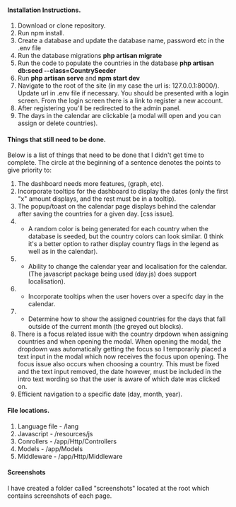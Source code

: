 #### Installation Instructions.

1. Download or clone repository.
2. Run npm install.
3. Create a database and update the database name, password etc in the .env file
4. Run the database migrations **php artisan migrate**
5. Run the code to populate the countries in the database **php artisan db:seed --class=CountrySeeder**
6. Run **php artisan serve** and **npm start dev**
7. Navigate to the root of the site (in my case the url is: 127.0.0.1:8000/). Update url in .env file if necessary. You should be presented with a login screen. From the login screen there is a link to register a new account.
8. After registering you'll be redirected to the admin panel.
9. The days in the calendar are clickable (a modal will open and you can assign or delete countries).

#### Things that still need to be done.

Below is a list of things that need to be done that I didn't get time to complete. The circle at the beginning of a sentence denotes the points to give priority to:

1. The dashboard needs more features, (graph, etc).
2. Incorporate tooltips for the dashboard to display the dates (only the first "x" amount displays, and the rest must be in a tooltip).
3. The popup/toast on the calendar page displays behind the calendar after saving the countries for a given day. [css issue].
4. * A random color is being generated for each country when the database is seeded, but the country colors can look similar. (I think it's a better option to rather display country flags in the legend as well as in the calendar).
5. * Ability to change the calendar year and localisation for the calendar. (The javascript package being used (day.js) does support localisation).
6. * Incorporate tooltips when the user hovers over a specifc day in the calendar.
7. * Determine how to show the assigned countries for the days that fall outside of the current month (the greyed out blocks).
8. There is a focus related issue with the country drpdown when assigning countries and when opening the modal. When opening the modal, the dropdown was automatically getting the focus so I temporarily placed a text input in the modal which now receives the focus upon opening. The focus issue also occurs when choosing a country. This must be fixed and the text input removed, the date however, must be included in the intro text wording so that the user is aware of which date was clicked on.
9. Efficient navigation to a specific date (day, month, year).  

#### File locations.

1. Language file - /lang
2. Javascript - /resources/js
3. Conrollers - /app/Http/Controllers
4. Models - /app/Models
5. Middleware - /app/Http/Middleware

#### Screenshots

I have created a folder called "screenshots" located at the root which contains screenshots of each page.
